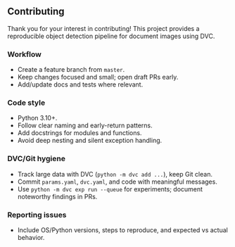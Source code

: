 ## Contributing

Thank you for your interest in contributing! This project provides a reproducible object detection pipeline for document images using DVC.

### Workflow
- Create a feature branch from `master`.
- Keep changes focused and small; open draft PRs early.
- Add/update docs and tests where relevant.

### Code style
- Python 3.10+.
- Follow clear naming and early-return patterns.
- Add docstrings for modules and functions.
- Avoid deep nesting and silent exception handling.

### DVC/Git hygiene
- Track large data with DVC (`python -m dvc add ...`), keep Git clean.
- Commit `params.yaml`, `dvc.yaml`, and code with meaningful messages.
- Use `python -m dvc exp run --queue` for experiments; document noteworthy findings in PRs.

### Reporting issues
- Include OS/Python versions, steps to reproduce, and expected vs actual behavior.


